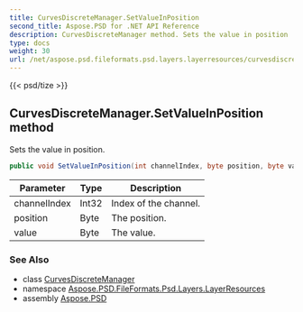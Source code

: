 ```yaml
---
title: CurvesDiscreteManager.SetValueInPosition
second_title: Aspose.PSD for .NET API Reference
description: CurvesDiscreteManager method. Sets the value in position
type: docs
weight: 30
url: /net/aspose.psd.fileformats.psd.layers.layerresources/curvesdiscretemanager/setvalueinposition/
---
```

{{< psd/tize >}}
## CurvesDiscreteManager.SetValueInPosition method

Sets the value in position.

```csharp
public void SetValueInPosition(int channelIndex, byte position, byte value)
```

| Parameter | Type | Description |
| --- | --- | --- |
| channelIndex | Int32 | Index of the channel. |
| position | Byte | The position. |
| value | Byte | The value. |

### See Also

* class [CurvesDiscreteManager](../)
* namespace [Aspose.PSD.FileFormats.Psd.Layers.LayerResources](../../curvesdiscretemanager/)
* assembly [Aspose.PSD](../../../)


